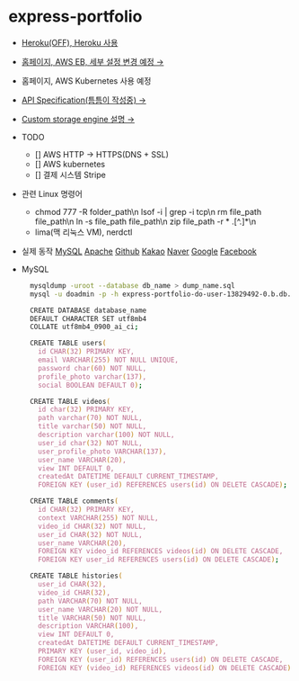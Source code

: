 # express-portfolio

- [Heroku(OFF), Heroku 사용](https://express-portfolio.herokuapp.com/)
- [홈페이지, AWS EB, 세부 설정 변경 예정 &rarr;](http://expressportfolio-env.eba-nuampp4q.us-east-1.elasticbeanstalk.com/)
- 홈페이지, AWS Kubernetes 사용 예정
- [API Specification(틈틈이 작성중) &rarr;](https://express-portfolio.herokuapp.com/api)
- [Custom storage engine 설명 &rarr;](https://github.com/ymh3190/express-portfolio/blob/main/src/utils/storage.js)
- TODO
  - [] AWS HTTP -> HTTPS(DNS + SSL)
  - [] AWS kubernetes
  - [] 결제 시스템 Stripe
- 관련 Linux 명령어
  - chmod 777 -R folder_path\n lsof -i | grep -i tcp\n rm file_path file_path\n ln -s file_path file_path\n zip file_path -r \* .[^.]*\n
  - lima(맥 리눅스 VM), nerdctl
- 실제 동작
  [MySQL](https://user-images.githubusercontent.com/59950687/230854366-a76bacc0-71c2-42c6-bba9-0b4a24d54e28.gif)
  [Apache](https://user-images.githubusercontent.com/59950687/230854382-3037c59c-1158-4e74-8fea-a0fad4269824.gif)
  [Github](https://user-images.githubusercontent.com/59950687/230854391-c6eaac73-92ff-48dc-a1b4-c4b62cb8f660.gif)
  [Kakao](https://user-images.githubusercontent.com/59950687/230854396-6963a2cc-a00a-490c-b61b-e21fca4887fa.gif)
  [Naver](https://user-images.githubusercontent.com/59950687/230854397-536aa3ec-3b17-49f0-8cc5-7f0be072108c.gif)
  [Google](https://user-images.githubusercontent.com/59950687/230854393-b7887e99-d91f-4e4a-9086-58a1d5b4eed8.gif)
  [Facebook](https://user-images.githubusercontent.com/59950687/230854387-4c507501-faaa-43fc-9e28-52c337e58c5a.gif)

- MySQL

  ```zsh
    mysqldump -uroot --database db_name > dump_name.sql
    mysql -u doadmin -p -h express-portfolio-do-user-13829492-0.b.db.ondigitalocean.com -P 25060 -D defaultdb < dump_name.sql
  ```

  ```zsh
    CREATE DATABASE database_name
    DEFAULT CHARACTER SET utf8mb4
    COLLATE utf8mb4_0900_ai_ci;
  ```

  ```zsh
    CREATE TABLE users(
      id CHAR(32) PRIMARY KEY,
      email VARCHAR(255) NOT NULL UNIQUE,
      password char(60) NOT NULL,
      profile_photo varchar(137),
      social BOOLEAN DEFAULT 0);
  ```

  ```zsh
    CREATE TABLE videos(
      id char(32) PRIMARY KEY,
      path varchar(70) NOT NULL,
      title varchar(50) NOT NULL,
      description varchar(100) NOT NULL,
      user_id char(32) NOT NULL,
      user_profile_photo VARCHAR(137),
      user_name VARCHAR(20),
      view INT DEFAULT 0,
      createdAt DATETIME DEFAULT CURRENT_TIMESTAMP,
      FOREIGN KEY (user_id) REFERENCES users(id) ON DELETE CASCADE);
  ```

  ```zsh
    CREATE TABLE comments(
      id CHAR(32) PRIMARY KEY,
      context VARCHAR(255) NOT NULL,
      video_id CHAR(32) NOT NULL,
      user_id CHAR(32) NOT NULL,
      user_name VARCHAR(20),
      FOREIGN KEY video_id REFERENCES videos(id) ON DELETE CASCADE,
      FOREIGN KEY user_id REFERENCES users(id) ON DELETE CASCADE);
  ```

  ```zsh
    CREATE TABLE histories(
      user_id CHAR(32),
      video_id CHAR(32),
      path VARCHAR(70) NOT NULL,
      user_name VARCHAR(20) NOT NULL,
      title VARCHAR(50) NOT NULL,
      description VARCHAR(100),
      view INT DEFAULT 0,
      createdAt DATETIME DEFAULT CURRENT_TIMESTAMP,
      PRIMARY KEY (user_id, video_id),
      FOREIGN KEY (user_id) REFERENCES users(id) ON DELETE CASCADE,
      FOREIGN KEY (video_id) REFERENCES videos(id) ON DELETE CASCADE);
  ```
